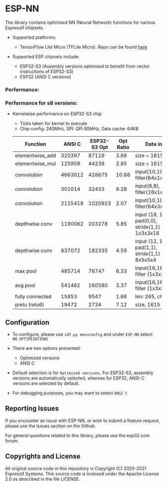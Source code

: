 # ESP-NN

The library contains optimised NN (Neural Network) functions for various Espressif chipsets.

* Supported platforms:
   - TensorFlow Lite Micro (TFLite Micro). Repo can be found [here](https://github.com/espressif/tflite-micro-esp-examples)

* Supported ESP chipsets include:
   - ESP32-S3 (Assembly versions optimised to benefit from vector instructions of ESP32-S3)
   - ESP32 (ANSI C versions)

### Performance:

### Performance for s8 versions:

  - Kernelwise performance on ESP32-S3 chip
    * Ticks taken for kernel to execute
    * Chip config: 240MHz, SPI: QPI 80MHz, Data cache: 64KB

    | Function        | ANSI C  | ESP32-S3 Opt  | Opt Ratio | Data info   | Memory    |
    | ----------------| --------|---------|---------|-------------|-----------|
    | elementwise_add | 320397  | 87119   | 3.68    | size = 1615 | External  |
    | elementwise_mul | 125958  | 44239   | 2.85    | size = 1615 | External  |
    | convolution     | 4663012 | 428675  | 10.88   | input(10,10), filter(64x1x1x64) | External |
    | convolution     | 301014  | 32433   | 9.28    | input(8,8), filter(16x1x1x16) | External |
    | convolution     | 2115418 | 1020923 | 2.07    | input(10,10), filter(64x3x3x3) | External |
    | depthwise conv  | 1190062 | 203278  | 5.85    | input (18, 18), pad(0,0), stride(1,1) filter: 1x3x3x16 | External |
    | depthwise conv  | 837072  | 182335  | 4.59    | input (12, 12), pad(1,1), stride(1,1)  filter: 8x5x5x4 | External |
    | max pool        | 485714  | 76747   | 6.33    | input(16,16), filter (1x3x3x16) | Internal |
    | avg pool        | 541462  | 160580  | 3.37    | input(16,16), filter (1x3x3x16) | Internal |
    | fully connected | 15853   | 9547    | 1.66    | len: 265, ch = 3 | Internal |
    | prelu (relu6)   | 19472   | 2734    | 7.12    | size, 1615  | Internal  |


## Configuration

  - To configure, please use `idf.py menuconfig` and under `ESP-NN` select `NN_OPTIMIZATIONS`
  - There are two options presented:
     * Optimized versions
     * ANSI C

  - Default selection is for `Optimized versions`. For ESP32-S3, assembly versions are automatically selected, whereas for ESP32,  ANSI-C versions are selected by default.
  - For debugging purposes, you may want to select `ANSI C`


## Reporting Issues

If you encounter an issue with ESP-NN, or wish to submit a feature request, please use the Issues section on the Github.

For general questions related to this library, please use the esp32.com forum.

## Copyrights and License

All original source code in this repository is Copyright (C) 2020-2021 Espressif Systems. This source code is licensed under the Apache License 2.0 as described in the file LICENSE.
